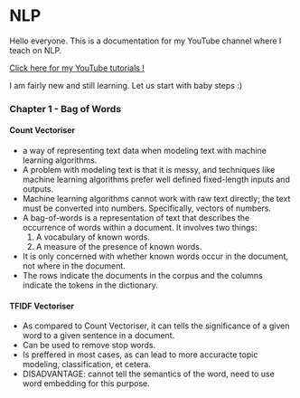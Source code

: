 # NLP

<p>Hello everyone. This is a documentation for my YouTube channel where I teach on NLP.</p>
<a href ='https://www.youtube.com/channel/UCMZzuzArMKreKHw-OVbAORA'> Click here for my YouTube tutorials !<a>

<p>I am fairly new and still learning. Let us start with baby steps :)</p>

  <h3>Chapter 1 - Bag of Words</h3>
  <h4>Count Vectoriser</h4>
  <ul>
    <li>a way of representing text data when modeling text with machine learning algorithms.</li>
    <li>A problem with modeling text is that it is messy, and techniques like machine learning algorithms prefer well defined fixed-length inputs and outputs.</li>
    <li>Machine learning algorithms cannot work with raw text directly; the text must be converted into numbers. Specifically, vectors of numbers.</li>
    <li>A bag-of-words is a representation of text that describes the occurrence of words within a document. It involves two things:
      <ol>
        <li>A vocabulary of known words.</li>
        <li>A measure of the presence of known words.</li>
      </ol>
    </li>
    <li>It is only concerned with whether known words occur in the document, not where in the document.</li>
    <li>The rows indicate the documents in the corpus and the columns indicate the tokens in the dictionary.
</li>
  </ul>
  <h4>TFIDF Vectoriser</h4>
  <ul>
    <li>As compared to Count Vectoriser, it can tells the significance of a given word to a given sentence in a document.</li>
    <li>Can be used to remove stop words.</li>
    <li>Is preffered in most cases, as can lead to more accuracte topic modeling, classification, et cetera.</li>
    <li>DISADVANTAGE: cannot tell the semantics of the word, need to use word embedding for this purpose.</li>
  </ul>
 
  
